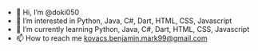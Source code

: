 - 👋 Hi, I’m @doki050
- 👀 I’m interested in Python, Java, C#, Dart, HTML, CSS, Javascript
- 🌱 I’m currently learning Python, Java, C#, Dart, HTML, CSS, Javascript
- 📫 How to reach me kovacs.benjamin.mark99@gmail.com

<!---
doki050/doki050 is a ✨ special ✨ repository because its `README.md` (this file) appears on your GitHub profile.
You can click the Preview link to take a look at your changes.
--->
